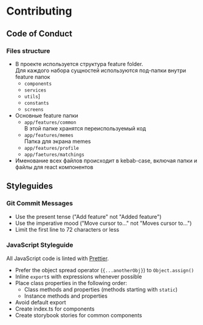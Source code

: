 # Contributing

## Code of Conduct

### Files structure

- В проекте используется структура feature folder.  
  Для каждого набора сущностей используются под-папки внутри feature папок
  - `components` 
  - `services`
  - `utils`]
  - `constants`
  - `screens`
- Основные feature папки
  - `app/features/common`  
    В этой папке хранятся переиспользуемый код
  - `app/features/memes`  
    Папка для экрана memes 
  - `app/features/profile`
  - `app/faetures/matchings`
- Именование всех файлов проиcходит в kebab-case, включая папки и файлы для react компонентов

## Styleguides

### Git Commit Messages

* Use the present tense ("Add feature" not "Added feature")
* Use the imperative mood ("Move cursor to..." not "Moves cursor to...")
* Limit the first line to 72 characters or less

### JavaScript Styleguide

All JavaScript code is linted with [Prettier](https://prettier.io/).

* Prefer the object spread operator (`{...anotherObj}`) to `Object.assign()`
* Inline `export`s with expressions whenever possible
* Place class properties in the following order:
    * Class methods and properties (methods starting with `static`)
    * Instance methods and properties
* Avoid default export
* Create index.ts for components
* Create storybook stories for common components
